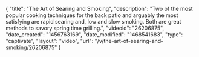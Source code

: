 {
    "title": "The Art of Searing and Smoking",
    "description": "Two of the most popular cooking techniques for the back patio and arguably the most satisfying are rapid searing and, low and slow smoking. Both are great methods to savory spring time grilling.",
    "videoid": "26206875",
    "date_created": "1456763169",
    "date_modified": "1468541683",
    "type": "captivate",
    "layout": "video",
    "url": "\/v\/the-art-of-searing-and-smoking\/26206875"
}